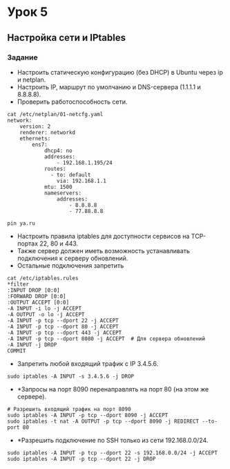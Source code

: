 # Урок 5

## Настройка сети и IPtables

### Задание

- Настроить статическую конфигурацию (без DHCP) в Ubuntu через ip и netplan.
- Настроить IP, маршрут по умолчанию и DNS-сервера (1.1.1.1 и 8.8.8.8).
- Проверить работоспособность сети.
```
cat /etc/netplan/01-netcfg.yaml
network:
    version: 2
    renderer: networkd
    ethernets:
        ens7:
            dhcp4: no
            addresses:
                - 192.168.1.195/24
            routes:
              - to: default
                via: 192.168.1.1
            mtu: 1500
            nameservers:
                addresses: 
                    - 8.8.8.8
                    - 77.88.8.8

pin ya.ru
```

- Настроить правила iptables для доступности сервисов на TCP-портах 22, 80 и 443.
- Также сервер должен иметь возможность устанавливать подключения к серверу обновлений.
- Остальные подключения запретить
```
cat /etc/iptables.rules
*filter
:INPUT DROP [0:0]
:FORWARD DROP [0:0]
:OUTPUT ACCEPT [0:0]
-A INPUT -i lo -j ACCEPT
-A OUTPUT -o lo -j ACCEPT
-A INPUT -p tcp --dport 22 -j ACCEPT
-A INPUT -p tcp --dport 80 -j ACCEPT
-A INPUT -p tcp --dport 443 -j ACCEPT
-A INPUT -p tcp --dport 8080 -j ACCEPT  # Для сервера обновлений
-A INPUT -j DROP
COMMIT
```

- Запретить любой входящий трафик с IP 3.4.5.6.
```
sudo iptables -A INPUT -s 3.4.5.6 -j DROP
```

- *Запросы на порт 8090 перенаправлять на порт 80 (на этом же сервере).
```
# Разрешить входящий трафик на порт 8090
sudo iptables -A INPUT -p tcp --dport 8090 -j ACCEPT
sudo iptables -t nat -A OUTPUT -p tcp --dport 8090 -j REDIRECT --to-port 80
```

- *Разрешить подключение по SSH только из сети 192.168.0.0/24.
```
sudo iptables -A INPUT -p tcp --dport 22 -s 192.168.0.0/24 -j ACCEPT
sudo iptables -A INPUT -p tcp --dport 22 -j DROP
```